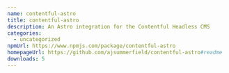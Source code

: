 ```yaml
---
name: contentful-astro
title: contentful-astro
description: An Astro integration for the Contentful Headless CMS
categories:
  - uncategorized
npmUrl: https://www.npmjs.com/package/contentful-astro
homepageUrl: https://github.com/ajsummerfield/contentful-astro#readme
downloads: 5
---
```

